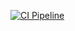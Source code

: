 [![CI Pipeline](https://github.com/drAfflatus/hw_regular/actions/workflows/main.yml/badge.svg)](https://github.com/drAfflatus/hw_regular/actions/workflows/main.yml)
